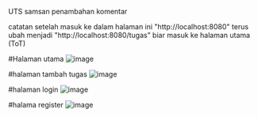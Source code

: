 UTS samsan penambahan komentar

catatan setelah masuk ke dalam halaman ini "http://localhost:8080" terus ubah menjadi "http://localhost:8080/tugas" biar masuk ke halaman utama (ToT)

#Halaman utama
![image](https://github.com/user-attachments/assets/7b6ce4a0-a5a8-44d7-997c-d3d47d600392)

 #halaman tambah tugas 
 ![image](https://github.com/user-attachments/assets/3db4a668-bce1-4f23-a093-24fcbe51e2c0)
 
 #halaman login 
![image](https://github.com/user-attachments/assets/0ce87464-ba9f-430f-8a34-02de99908a18)

#halama register
![image](https://github.com/user-attachments/assets/16934157-d1d4-40f2-b429-78bba178c096)


